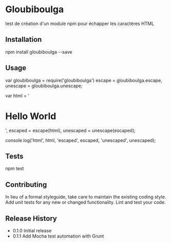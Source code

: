 Gloubiboulga
=========

test de création d'un module npm pour échapper les caractères HTML

## Installation

  npm install gloubiboulga --save

## Usage

  var gloubiboulga = require('gloubiboulga')
      escape = gloubiboulga.escape,
      unescape = gloubiboulga.unescape;

  var html = '<h1>Hello World</h1>',
      escaped = escape(html),
      unescaped = unescape(escaped);

  console.log('html', html, 'escaped', escaped, 'unescaped', unescaped);

## Tests

  npm test

## Contributing

In lieu of a formal styleguide, take care to maintain the existing coding style.
Add unit tests for any new or changed functionality. Lint and test your code.

## Release History

* 0.1.0 Initial release
* 0.1.1 Add Mocha test automation with Grunt